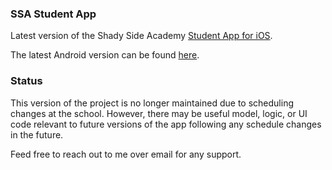 ### SSA Student App

Latest version of the Shady Side Academy [Student App for iOS](https://apps.apple.com/us/app/ssa-student-app/id1286346340).

The latest Android version can be found [here](https://play.google.com/store/apps/details?id=fuad.yousseftech.studentapp).

### Status

This version of the project is no longer maintained due to scheduling changes at the school. However, there may be useful model, logic, or UI code relevant to future versions of the app following any schedule changes in the future.

Feed free to reach out to me over email for any support.
